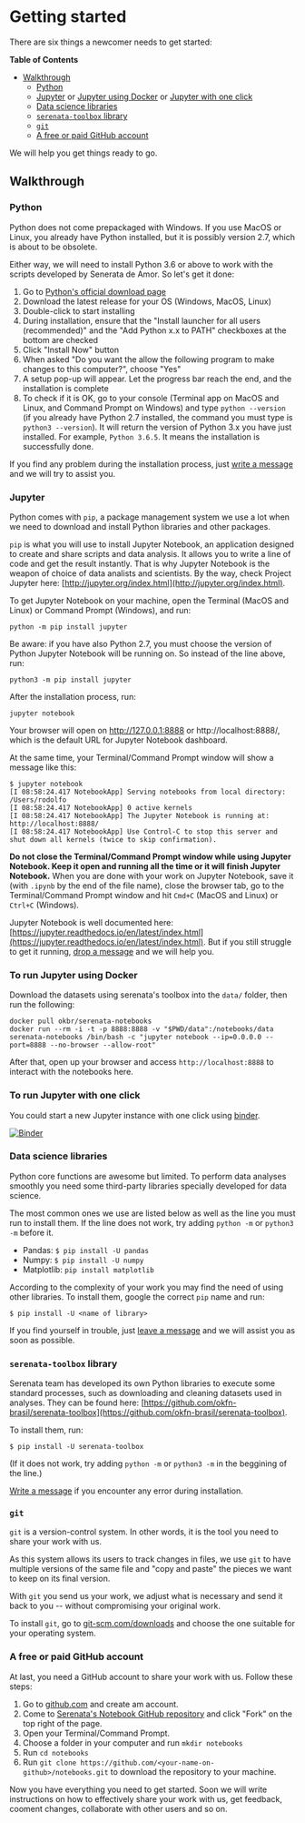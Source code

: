 # Getting started

There are six things a newcomer needs to get started:

<!-- START doctoc generated TOC please keep comment here to allow auto update -->
<!-- DON'T EDIT THIS SECTION, INSTEAD RE-RUN doctoc TO UPDATE -->
**Table of Contents**

- [Walkthrough](#walkthrough)
  - [Python](#python)
  - [Jupyter](#jupyter) or [Jupyter using Docker](#to-run-jupyter-using-docker) or [Jupyter with one click](#to-run-jupyter-with-one-click)
  - [Data science libraries](#data-science-libraries)
  - [`serenata-toolbox` library](#serenata-toolbox-library)
  - [`git`](#git)
  - [A free or paid GitHub account](#a-free-or-paid-github-account)

<!-- END doctoc generated TOC please keep comment here to allow auto update -->

We will help you get things ready to go.

## Walkthrough

### Python

Python does not come prepackaged with Windows. If you use MacOS or Linux, you already have Python installed, but it is possibly version 2.7, which is about to be obsolete.

Either way, we will need to install Python 3.6 or above to work with the scripts developed by Senerata de Amor. So let's get it done:

1. Go to [Python's official download page](https://www.python.org/downloads/)
2. Download the latest release for your OS (Windows, MacOS, Linux)
3. Double-click to start installing
4. During installation, ensure that the "Install launcher for all users (recommended)" and the "Add Python x.x to PATH" checkboxes at the bottom are checked
5. Click "Install Now" button
6. When asked "Do you want the allow the following program to make changes to this computer?", choose "Yes"
7. A setup pop-up will appear. Let the progress bar reach the end, and the installation is complete
8. To check if it is OK, go to your console (Terminal app on MacOS and Linux, and Command Prompt on Windows) and type `python --version` (if you already have Python 2.7 installed, the command you must type is `python3 --version`). It will return the version of Python 3.x you have just installed. For example, `Python 3.6.5`. It means the installation is successfully done.

If you find any problem during the installation process, just [write a message](https://github.com/okfn-brasil/notebooks/issues/new) and we will try to assist you.

### Jupyter

Python comes with `pip`, a package management system we use a lot when we need to download and install Python libraries and other packages.

`pip` is what you will use to install Jupyter Notebook, an application designed to create and share scripts and data analysis. It allows you to write a line of code and get the result instantly. That is why Jupyter Notebook is the weapon of choice of data analists and scientists. By the way, check Project Jupyter here: [http://jupyter.org/index.html](http://jupyter.org/index.html).

To get Jupyter Notebook on your machine, open the Terminal (MacOS and Linux) or Command Prompt (Windows), and run:

`python -m pip install jupyter`

Be aware: if you have also Python 2.7, you must choose the version of Python Jupyter Notebook will be running on. So instead of the line above, run:

`python3 -m pip install jupyter`

After the installation process, run:

`jupyter notebook`

Your browser will open on http://127.0.0.1:8888 or http://localhost:8888/, which is the default URL for Jupyter Notebook dashboard.

At the same time, your Terminal/Command Prompt window will show a message like this:

```
$ jupyter notebook
[I 08:58:24.417 NotebookApp] Serving notebooks from local directory: /Users/rodolfo
[I 08:58:24.417 NotebookApp] 0 active kernels
[I 08:58:24.417 NotebookApp] The Jupyter Notebook is running at: http://localhost:8888/
[I 08:58:24.417 NotebookApp] Use Control-C to stop this server and shut down all kernels (twice to skip confirmation).
```

**Do not close the Terminal/Command Prompt window while using Jupyter Notebook. Keep it open and running all the time or it will finish Jupyter Notebook.** When you are done with your work on Jupyter Notebook, save it (with `.ipynb` by the end of the file name), close the browser tab, go to the Terminal/Command Prompt window and hit `Cmd+C` (MacOS and Linux) or `Ctrl+C` (Windows).

Jupyter Notebook is well documented here: [https://jupyter.readthedocs.io/en/latest/index.html](https://jupyter.readthedocs.io/en/latest/index.html). But if you still struggle to get it running, [drop a message](https://github.com/okfn-brasil/notebooks/issues/new) and we will help you.

### To run Jupyter using Docker

Download the datasets using serenata's toolbox into the `data/` folder, then run the following:

```console
docker pull okbr/serenata-notebooks
docker run --rm -i -t -p 8888:8888 -v "$PWD/data":/notebooks/data  serenata-notebooks /bin/bash -c "jupyter notebook --ip=0.0.0.0 --port=8888 --no-browser --allow-root"
```

After that, open up your browser and access `http://localhost:8888` to interact with the notebooks here.

### To run Jupyter with one click

You could start a new Jupyter instance with one click using [binder](https://mybinder.org).

[![Binder](https://mybinder.org/badge.svg)](https://mybinder.org/v2/gh/okfn-brasil/notebooks/master?filepath=notebooks)

### Data science libraries

Python core functions are awesome but limited. To perform data analyses smoothly you need some third-party libraries specially developed for data science.

The most common ones we use are listed below as well as the line you must run to install them. If the line does not work, try adding `python -m` or `python3 -m` before it.

+ Pandas: `$ pip install -U pandas`
+ Numpy: `$ pip install -U numpy`
+ Matplotlib: `pip install matplotlib`

According to the complexity of your work you may find the need of using other libraries. To install them, google the correct `pip` name and run:

`$ pip install -U <name of library>`

If you find yourself in trouble, just [leave a message](https://github.com/okfn-brasil/notebooks/issues/new) and we will assist you as soon as possible.

### `serenata-toolbox` library

Serenata team has developed its own Python libraries to execute some standard processes, such as downloading and cleaning datasets used in analyses. They can be found here: [https://github.com/okfn-brasil/serenata-toolbox](https://github.com/okfn-brasil/serenata-toolbox).

To install them, run:

`$ pip install -U serenata-toolbox`

(If it does not work, try adding `python -m` or `python3 -m` in the beggining of the line.)

[Write a message](https://github.com/okfn-brasil/notebooks/issues/new) if you encounter any error during installation.

### `git`

`git` is a version-control system. In other words, it is the tool you need to share your work with us.

As this system allows its users to track changes in files, we use `git` to have multiple versions of the same file and "copy and paste" the pieces we want to keep on its final version.

With `git` you send us your work, we adjust what is necessary and send it back to you -- without compromising your original work.

To install `git`, go to [git-scm.com/downloads](https://git-scm.com/downloads) and choose the one suitable for your operating system.

### A free or paid GitHub account

At last, you need a GitHub account to share your work with us. Follow these steps:

1. Go to [github.com](https://github.com/) and create am account.
2. Come to [Serenata's Notebook GitHub repository](https://github.com/okfn-brasil/notebooks) and click "Fork" on the top right of the page.
3. Open your Terminal/Command Prompt.
4. Choose a folder in your computer and run `mkdir notebooks`
5. Run `cd notebooks`
6. Run `git clone https://github.com/<your-name-on-github>/notebooks.git` to download the repository to your machine.

Now you have everything you need to get started. Soon we will write instructions on how to effectively share your work with us, get feedback, cooment changes, collaborate with other users and so on.
